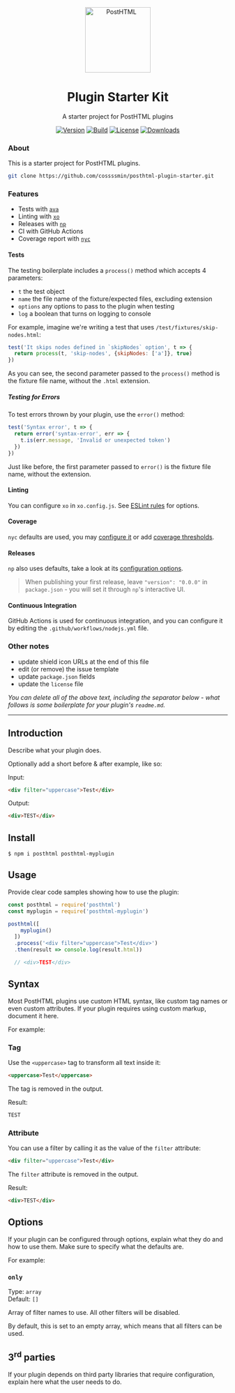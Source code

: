 <div align="center">
  <img width="150" height="150" alt="PostHTML" src="https://posthtml.github.io/posthtml/logo.svg">
  <h1>Plugin Starter Kit</h1>
  <p>A starter project for PostHTML plugins</p>

  [![Version][npm-version-shield]][npm]
  [![Build][github-ci-shield]][github-ci]
  [![License][license-shield]][license]
  [![Downloads][npm-stats-shield]][npm-stats]
</div>

### About

This is a starter project for PostHTML plugins.

```sh
git clone https://github.com/cossssmin/posthtml-plugin-starter.git
```

### Features

- Tests with [`ava`](https://github.com/avajs/ava)
- Linting with [`xo`](https://github.com/xojs/xo)
- Releases with [`np`](https://github.com/sindresorhus/np)
- CI with GitHub Actions
- Coverage report with [`nyc`](https://github.com/istanbuljs/nyc)

#### Tests

The testing boilerplate includes a `process()` method which accepts 4 parameters:

- `t` the test object
- `name` the file name of the fixture/expected files, excluding extension
- `options` any options to pass to the plugin when testing
- `log` a boolean that turns on logging to console

For example, imagine we're writing a test that uses `/test/fixtures/skip-nodes.html`:

```js
test('It skips nodes defined in `skipNodes` option', t => {
  return process(t, 'skip-nodes', {skipNodes: ['a']}, true)
})
```

As you can see, the second parameter passed to the `process()` method is the fixture file name, without the `.html` extension.

##### Testing for Errors

To test errors thrown by your plugin, use the `error()` method:

```js
test('Syntax error', t => {
  return error('syntax-error', err => {
    t.is(err.message, 'Invalid or unexpected token')
  })
})
```

Just like before, the first parameter passed to `error()` is the fixture file name, without the extension.

#### Linting

You can configure `xo` in `xo.config.js`. See [ESLint rules](https://eslint.org/docs/rules/) for options.

#### Coverage

`nyc` defaults are used, you may [configure it](https://github.com/istanbuljs/nyc#configuration-files) or add [coverage thresholds](https://github.com/istanbuljs/nyc#coverage-thresholds).

#### Releases

`np` also uses defaults, take a look at its [configuration options](https://github.com/sindresorhus/np#config).

> When publishing your first release, leave `"version": "0.0.0"` in `package.json` - you will set it through `np`'s interactive UI.

#### Continuous Integration

GitHub Actions is used for continuous integration, and you can configure it by editing the `.github/workflows/nodejs.yml` file.

### Other notes

- update shield icon URLs at the end of this file
- edit (or remove) the issue template
- update `package.json` fields
- update the `license` file 

_You can delete all of the above text, including the separator below - what follows is some boilerplate for your plugin's `readme.md`._

---

## Introduction

Describe what your plugin does. 

Optionally add a short before & after example, like so:

Input:

```html
<div filter="uppercase">Test</div>
```

Output:

```html
<div>TEST</div>
```

## Install

```
$ npm i posthtml posthtml-myplugin
```

## Usage

Provide clear code samples showing how to use the plugin: 

```js
const posthtml = require('posthtml')
const myplugin = require('posthtml-myplugin')

posthtml([
    myplugin()
  ])
  .process('<div filter="uppercase">Test</div>')
  .then(result => console.log(result.html))

  // <div>TEST</div>
```

## Syntax

Most PostHTML plugins use custom HTML syntax, like custom tag names or even custom attributes. If your plugin requires using custom markup, document it here.

For example:

### Tag

Use the `<uppercase>` tag to transform all text inside it:

```html
<uppercase>Test</uppercase>
```

The tag is removed in the output.

Result:

```html
TEST
```

### Attribute

You can use a filter by calling it as the value of the `filter` attribute:

```html
<div filter="uppercase">Test</div>
```

The `filter` attribute is removed in the output.

Result:

```html
<div>TEST</div>
```

## Options

If your plugin can be configured through options, explain what they do and how to use them. Make sure to specify what the defaults are.

For example:

### `only`

Type: `array`\
Default: `[]`

Array of filter names to use. All other filters will be disabled.

By default, this is set to an empty array, which means that all filters can be used. 

## 3<sup>rd</sup> parties

If your plugin depends on third party libraries that require configuration, explain here what the user needs to do.

[npm]: https://www.npmjs.com/package/posthtml
[npm-version-shield]: https://img.shields.io/npm/v/posthtml.svg
[npm-stats]: http://npm-stat.com/charts.html?package=posthtml
[npm-stats-shield]: https://img.shields.io/npm/dt/posthtml.svg
[github-ci]: https://github.com/posthtml/posthtml-plugin-starter/actions/workflows/nodejs.yml
[github-ci-shield]: https://github.com/posthtml/posthtml-plugin-starter/actions/workflows/nodejs.yml/badge.svg
[license]: ./license
[license-shield]: https://img.shields.io/npm/l/posthtml.svg
